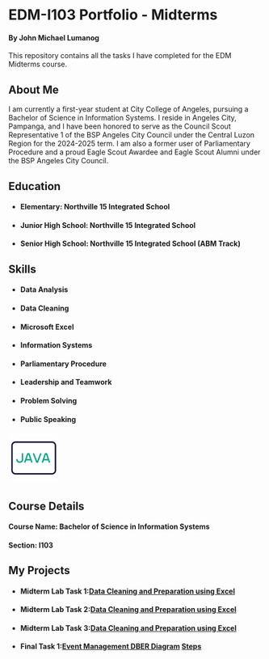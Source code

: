# EDM-I103 Portfolio - Midterms
#### By John Michael Lumanog

This repository contains all the tasks I have completed for the EDM Midterms course.

## About Me
I am currently a first-year student at City College of Angeles, pursuing a Bachelor of Science in Information Systems. I reside in Angeles City, Pampanga, and I have been honored to serve as the Council Scout Representative 1 of the BSP Angeles City Council under the Central Luzon Region for the 2024-2025 term. I am also a former user of Parliamentary Procedure and a proud Eagle Scout Awardee and Eagle Scout Alumni under the BSP Angeles City Council.

## Education
- ####  Elementary: Northville 15 Integrated School
- ####  Junior High School: Northville 15 Integrated School
- ####  Senior High School: Northville 15 Integrated School (ABM Track)

## Skills
- ####  Data Analysis
- ####  Data Cleaning 
- ####  Microsoft Excel 
- ####  Information Systems 
- ####  Parliamentary Procedure 
- ####  Leadership and Teamwork 
- ####  Problem Solving 
- ####  Public Speaking 
<img src="File/gif/1323-java-code-language.gif" height="100"/>

## Course Details
#### Course Name: Bachelor of Science in Information Systems
#### Section: I103
## My Projects
- ####  Midterm Lab Task 1:[Data Cleaning and Preparation using Excel](Midterms%20Task%201/images/one.jpeg)
- ####  Midterm Lab Task 2:[Data Cleaning and Preparation using Excel](Midterm%20Task%202/images/OK.png)
- ####  Midterm Lab Task 3:[Data Cleaning and Preparation using Excel](Midterm%20Task%203/Chart-Report.xlsx)
- ####  Final Task 1:[Event Management DB](Final%20task%201/sql.sql)[ER Diagram](Final%20task%201/ER%20DIAGRAM.jpg) [Steps](Final%20task%201)

